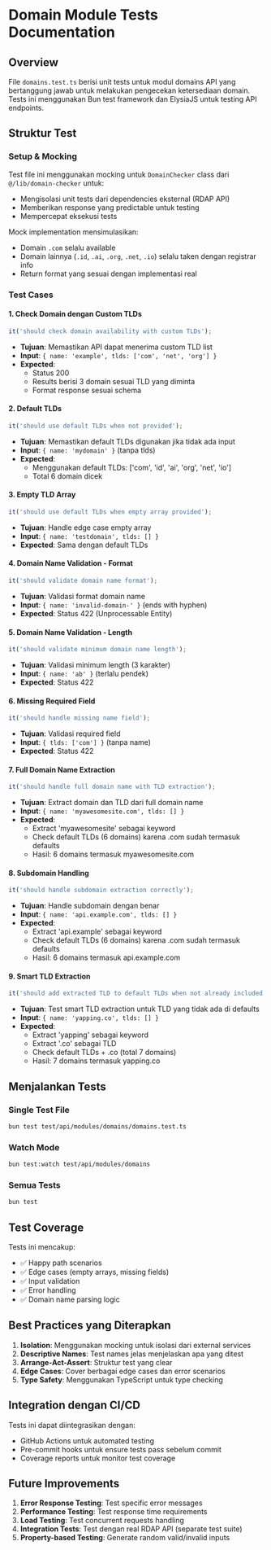 # Domain Module Tests Documentation

## Overview

File `domains.test.ts` berisi unit tests untuk modul domains API yang bertanggung jawab untuk melakukan pengecekan ketersediaan domain. Tests ini menggunakan Bun test framework dan ElysiaJS untuk testing API endpoints.

## Struktur Test

### Setup & Mocking

Test file ini menggunakan mocking untuk `DomainChecker` class dari `@/lib/domain-checker` untuk:

- Mengisolasi unit tests dari dependencies eksternal (RDAP API)
- Memberikan response yang predictable untuk testing
- Mempercepat eksekusi tests

Mock implementation mensimulasikan:

- Domain `.com` selalu available
- Domain lainnya (`.id`, `.ai`, `.org`, `.net`, `.io`) selalu taken dengan registrar info
- Return format yang sesuai dengan implementasi real

### Test Cases

#### 1. **Check Domain dengan Custom TLDs**

```typescript
it('should check domain availability with custom TLDs');
```

- **Tujuan**: Memastikan API dapat menerima custom TLD list
- **Input**: `{ name: 'example', tlds: ['com', 'net', 'org'] }`
- **Expected**:
    - Status 200
    - Results berisi 3 domain sesuai TLD yang diminta
    - Format response sesuai schema

#### 2. **Default TLDs**

```typescript
it('should use default TLDs when not provided');
```

- **Tujuan**: Memastikan default TLDs digunakan jika tidak ada input
- **Input**: `{ name: 'mydomain' }` (tanpa tlds)
- **Expected**:
    - Menggunakan default TLDs: ['com', 'id', 'ai', 'org', 'net', 'io']
    - Total 6 domain dicek

#### 3. **Empty TLD Array**

```typescript
it('should use default TLDs when empty array provided');
```

- **Tujuan**: Handle edge case empty array
- **Input**: `{ name: 'testdomain', tlds: [] }`
- **Expected**: Sama dengan default TLDs

#### 4. **Domain Name Validation - Format**

```typescript
it('should validate domain name format');
```

- **Tujuan**: Validasi format domain name
- **Input**: `{ name: 'invalid-domain-' }` (ends with hyphen)
- **Expected**: Status 422 (Unprocessable Entity)

#### 5. **Domain Name Validation - Length**

```typescript
it('should validate minimum domain name length');
```

- **Tujuan**: Validasi minimum length (3 karakter)
- **Input**: `{ name: 'ab' }` (terlalu pendek)
- **Expected**: Status 422

#### 6. **Missing Required Field**

```typescript
it('should handle missing name field');
```

- **Tujuan**: Validasi required field
- **Input**: `{ tlds: ['com'] }` (tanpa name)
- **Expected**: Status 422

#### 7. **Full Domain Name Extraction**

```typescript
it('should handle full domain name with TLD extraction');
```

- **Tujuan**: Extract domain dan TLD dari full domain name
- **Input**: `{ name: 'myawesomesite.com', tlds: [] }`
- **Expected**:
    - Extract 'myawesomesite' sebagai keyword
    - Check default TLDs (6 domains) karena .com sudah termasuk defaults
    - Hasil: 6 domains termasuk myawesomesite.com

#### 8. **Subdomain Handling**

```typescript
it('should handle subdomain extraction correctly');
```

- **Tujuan**: Handle subdomain dengan benar
- **Input**: `{ name: 'api.example.com', tlds: [] }`
- **Expected**:
    - Extract 'api.example' sebagai keyword
    - Check default TLDs (6 domains) karena .com sudah termasuk defaults
    - Hasil: 6 domains termasuk api.example.com

#### 9. **Smart TLD Extraction**

```typescript
it('should add extracted TLD to default TLDs when not already included');
```

- **Tujuan**: Test smart TLD extraction untuk TLD yang tidak ada di defaults
- **Input**: `{ name: 'yapping.co', tlds: [] }`
- **Expected**:
    - Extract 'yapping' sebagai keyword
    - Extract '.co' sebagai TLD
    - Check default TLDs + .co (total 7 domains)
    - Hasil: 7 domains termasuk yapping.co

## Menjalankan Tests

### Single Test File

```bash
bun test test/api/modules/domains/domains.test.ts
```

### Watch Mode

```bash
bun test:watch test/api/modules/domains
```

### Semua Tests

```bash
bun test
```

## Test Coverage

Tests ini mencakup:

- ✅ Happy path scenarios
- ✅ Edge cases (empty arrays, missing fields)
- ✅ Input validation
- ✅ Error handling
- ✅ Domain name parsing logic

## Best Practices yang Diterapkan

1. **Isolation**: Menggunakan mocking untuk isolasi dari external services
2. **Descriptive Names**: Test names jelas menjelaskan apa yang ditest
3. **Arrange-Act-Assert**: Struktur test yang clear
4. **Edge Cases**: Cover berbagai edge cases dan error scenarios
5. **Type Safety**: Menggunakan TypeScript untuk type checking

## Integration dengan CI/CD

Tests ini dapat diintegrasikan dengan:

- GitHub Actions untuk automated testing
- Pre-commit hooks untuk ensure tests pass sebelum commit
- Coverage reports untuk monitor test coverage

## Future Improvements

1. **Error Response Testing**: Test specific error messages
2. **Performance Testing**: Test response time requirements
3. **Load Testing**: Test concurrent requests handling
4. **Integration Tests**: Test dengan real RDAP API (separate test suite)
5. **Property-based Testing**: Generate random valid/invalid inputs
